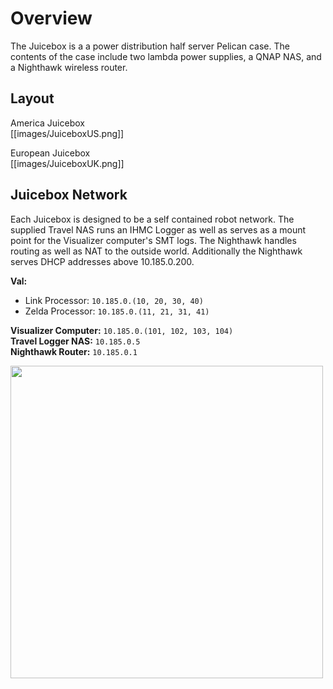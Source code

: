 # Overview  
The Juicebox is a a power distribution half server Pelican case. The contents of the case include two lambda power supplies, a QNAP NAS, and a Nighthawk wireless router. 

## Layout  
America Juicebox  
[[images/JuiceboxUS.png]]  

European Juicebox  
[[images/JuiceboxUK.png]]  

## Juicebox Network  
Each Juicebox is designed to be a self contained robot network. The supplied Travel NAS runs an IHMC Logger as well as serves as a mount point for the Visualizer computer's SMT logs. The Nighthawk handles routing as well as NAT to the outside world. Additionally the Nighthawk serves DHCP addresses above 10.185.0.200.  

**Val:**  
 * Link Processor: ```10.185.0.(10, 20, 30, 40)```  
 * Zelda Processor: ```10.185.0.(11, 21, 31, 41)```  

**Visualizer Computer:** ```10.185.0.(101, 102, 103, 104)```  
**Travel Logger NAS:** ```10.185.0.5```  
**Nighthawk Router:** ```10.185.0.1```  

<img src="https://github.com/NASA-JSC-Robotics/valkyrie/wiki/images/ValNetwork.png" width="500">  